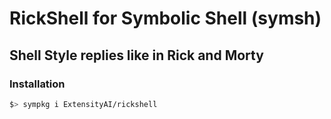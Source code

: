 # RickShell for Symbolic Shell (symsh)

## Shell Style replies like in Rick and Morty

### Installation

```bash
$> sympkg i ExtensityAI/rickshell
```